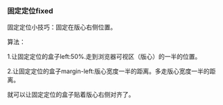 ### 固定定位fixed

固定定位小技巧：固定在版心右侧位置。

算法：

1.让固定定位的盒子left:50%.走到浏览器可视区（版心）的一半的位置。

2.让固定定位的盒子margin-left:版心宽度一半的距离。多走版心宽度一半的距离。

就可以让固定定位的盒子贴着版心右侧对齐了。